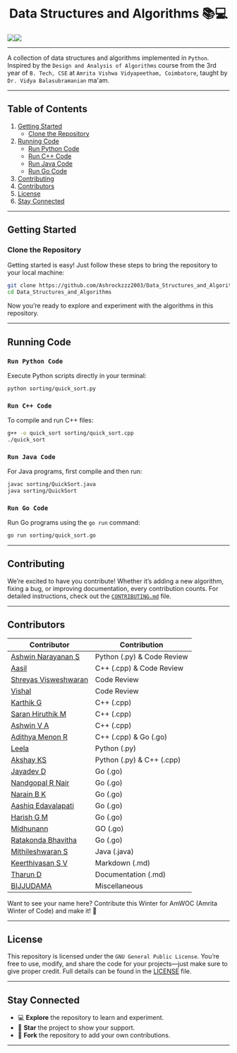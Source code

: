 <h1 align="center"> Data Structures and Algorithms 📚💻 </h1>

<div align="center" style="display:flex; align-items: center; justify: center; text-decoration: none ">
  <a href="https://github.com/Ashrockzzz2003/Data_Structures_and_Algorithms/blob/main/LICENSE" target="_blank" rel="noreferrer">
    <img align='center' src="https://img.shields.io/badge/LICENSE-GPL-green"/>
  </a>
  <a href="https://github.com/Ashrockzzz2003/Data_Structures_and_Algorithms" target="_blank" rel="noreferrer">
    <img align='center' src="https://img.shields.io/github/created-at/Ashrockzzz2003/Data_Structures_and_Algorithms"/>
  </a>  
</div>

---

A collection of data structures and algorithms implemented in `Python`. Inspired by the `Design and Analysis of Algorithms` course from the 3rd year of `B. Tech, CSE` at `Amrita Vishwa Vidyapeetham, Coimbatore`, taught by `Dr. Vidya Balasubramanian` ma'am.

---

## **Table of Contents**

1. [Getting Started](#getting-started)
    - [Clone the Repository](#clone-the-repository)
2. [Running Code](#running-code)
    - [Run Python Code](#run-python-code)
    - [Run C++ Code](#run-c-code)
    - [Run Java Code](#run-java-code)
    - [Run Go Code](#run-go-code)
3. [Contributing](#contributing)
4. [Contributors](#contributors)
5. [License](#license)
6. [Stay Connected](#stay-connected)

---

## **Getting Started**

### **Clone the Repository**

Getting started is easy! Just follow these steps to bring the repository to your local machine:

```bash
git clone https://github.com/Ashrockzzz2003/Data_Structures_and_Algorithms.git
cd Data_Structures_and_Algorithms
```

Now you’re ready to explore and experiment with the algorithms in this repository.

---

## **Running Code**

### `Run Python Code`

Execute Python scripts directly in your terminal:

```bash
python sorting/quick_sort.py
```

### `Run C++ Code`

To compile and run C++ files:

```bash
g++ -o quick_sort sorting/quick_sort.cpp
./quick_sort
```

### `Run Java Code`

For Java programs, first compile and then run:

```bash
javac sorting/QuickSort.java
java sorting/QuickSort
```

### `Run Go Code`

Run Go programs using the `go run` command:

```bash
go run sorting/quick_sort.go
```

---

## **Contributing**

We’re excited to have you contribute! Whether it’s adding a new algorithm, fixing a bug, or improving documentation, every contribution counts. For detailed instructions, check out the [`CONTRIBUTING.md`](docs/CONTRIBUTING.md) file.

---

## **Contributors**

| **Contributor**                                                  | **Contribution**           |
| ---------------------------------------------------------------- | -------------------------- |
| [Ashwin Narayanan S](https://github.com/Ashrockzzz2003)          | Python (.py) & Code Review |
| [Aasil](https://github.com/mdxaasil)                             | C++ (.cpp) & Code Review   |
| [Shreyas Visweshwaran](https://github.com/FirefoxSRV)            | Code Review                |
| [Vishal](https://github.com/VishalTheHuman)                      | Code Review                |
| [Karthik G](https://github.com/adofm)                            | C++ (.cpp)                 |
| [Saran Hiruthik M](https://github.com/hirux06)                   | C++ (.cpp)                 |
| [Ashwin V A](https://github.com/WinterSun23)                     | C++ (.cpp)                 |
| [Adithya Menon R](https://github.com/adithya-menon-r)            | C++ (.cpp) & Go (.go)      |
| [Leela](https://github.com/Leela0o5)                             | Python (.py)               |
| [Akshay KS](https://github.com/akshayks13)                       | Python (.py) & C++ (.cpp)  |
| [Jayadev D](https://github.com/FLASH2332)                        | Go (.go)                   |
| [Nandgopal R Nair](https://github.com/Nandgopal-R)               | Go (.go)                   |
| [Narain B K](https://github.com/NarainBK)                        | Go (.go)                   |
| [Aashiq Edavalapati](https://github.com/Aashiq-Edavalapati)      | Go (.go)                   |
| [Harish G M](https://github.com/GMHarish285)                     | Go (.go)                   |
| [Midhunann](https://github.com/midhunann)                        | GO (.go)                   |
| [Ratakonda Bhavitha](https://github.com/ratakondabhavitha)       | Go (.go)                   |
| [Mithileshwaran S](https://github.com/MithileshwaranS)           | Java (.java)               |
| [Keerthivasan S V](https://github.com/Keerthivasan-Venkitajalam) | Markdown (.md)             |
| [Tharun D](https://github.com/tharun-0106)                       | Documentation (.md)        |
| [BIJJUDAMA](https://github.com/BIJJUDAMA)                        | Miscellaneous              |

Want to see your name here? Contribute this Winter for AmWOC (Amrita Winter of Code) and make it! 🚀

---

## **License**

This repository is licensed under the `GNU General Public License`. You’re free to use, modify, and share the code for your projects—just make sure to give proper credit. Full details can be found in the [LICENSE](LICENSE) file.

---

## **Stay Connected**

-   💻 **Explore** the repository to learn and experiment.
-   🌟 **Star** the project to show your support.
-   🍴 **Fork** the repository to add your own contributions.

---
